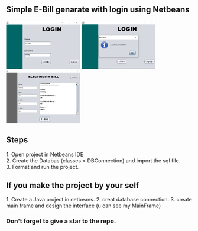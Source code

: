 ## Simple E-Bill genarate with login using Netbeans


<img src="assets/Screenshot (43).png" width="200px"> <img src="assets/Screenshot (44).png" width="200px"> <img src="assets/Screenshot (42).png" width="200px">

<h2>Steps</h2>
1. Open project in Netbeans IDE <br>
2. Create the Databas (classes > DBConnection) and import the sql file. <br>
3. Format and run the project.

<h2>If you make the project by your self</h2>
1. Create a Java project in netbeans.
2. creat database connection.
3. create main frame and design the interface (u can see my MainFrame)


### Don't forget to give a star to the repo.
